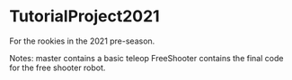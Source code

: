 # TutorialProject2021
For the rookies in the 2021 pre-season.


Notes:
master contains a basic teleop
FreeShooter contains the final code for the free shooter robot.
